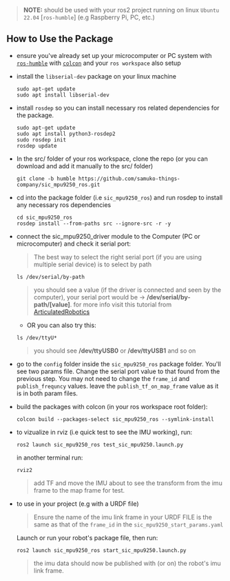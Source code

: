 > **NOTE:** should be used with your ros2 project running on linux `Ubuntu 22.04` [`ros-humble`] (e.g Raspberry Pi, PC, etc.)

## How to Use the Package
- ensure you've already set up your microcomputer or PC system with [`ros-humble`](https://docs.ros.org/en/humble/Installation/Ubuntu-Install-Debians.html) with [`colcon`](https://docs.ros.org/en/humble/Tutorials/Beginner-Client-Libraries/Colcon-Tutorial.html) and your `ros workspace` also setup

- install the `libserial-dev` package on your linux machine
  ```shell
  sudo apt-get update
  sudo apt install libserial-dev
  ```

- install `rosdep` so you can install necessary ros related dependencies for the package.
  ```shell
  sudo apt-get update
  sudo apt install python3-rosdep2
  sudo rosdep init
  rosdep update
  ```

- In the src/ folder of your ros workspace, clone the repo (or you can download and add it manually to the src/ folder)
  ```shell
  git clone -b humble https://github.com/samuko-things-company/sic_mpu9250_ros.git
  ```

- cd into the package folder (i.e `sic_mpu9250_ros`) and run rosdep to install any necessary ros dependencies
  ```shell
  cd sic_mpu9250_ros
  rosdep install --from-paths src --ignore-src -r -y
  ```

- connect the sic_mpu9250_driver module to the Computer (PC or microcomputer) and check it serial port:
  > The best way to select the right serial port (if you are using multiple serial device) is to select by path
  ```shell
  ls /dev/serial/by-path
  ```
  > you should see a value (if the driver is connected and seen by the computer), your serial port would be -> **/dev/serial/by-path/[value]**. for more info visit this tutorial from [ArticulatedRobotics](https://www.youtube.com/watch?v=eJZXRncGaGM&list=PLunhqkrRNRhYAffV8JDiFOatQXuU-NnxT&index=8)

  - OR you can also try this:
  ```shell
  ls /dev/ttyU*
  ```
  > you should see **/dev/ttyUSB0** or **/dev/ttyUSB1** and so on

- go to the `config` folder inside the `sic_mpu9250_ros` package folder. You'll see two params file. Change the serial port value to that found from the previous step. You may not need to change the `frame_id` and `publish_frequncy` values. leave the `publish_tf_on_map_frame` value as it is in both param files.

- build the packages with colcon (in your ros workspace root folder):
  ```shell
  colcon build --packages-select sic_mpu9250_ros --symlink-install
  ```

- to vizualize in rviz (i.e quick test to see the IMU working), run:
  ```shell
  ros2 launch sic_mpu9250_ros test_sic_mpu9250.launch.py
  ``` 
  in another terminal run: 
  ```shell
  rviz2
  ```
  > add TF and move the IMU about to see the transform from the imu frame to the map frame for test.

- to use in your project (e.g with a URDF file)
  > Ensure the name of the imu link frame in your URDF FILE is the same as that of the `frame_id` in the `sic_mpu9250_start_params.yaml`
  
  Launch or run your robot's package file, then run:
  ```shell
  ros2 launch sic_mpu9250_ros start_sic_mpu9250.launch.py
  ```
  > the imu data should now be published with (or on) the robot's imu link frame. 

  